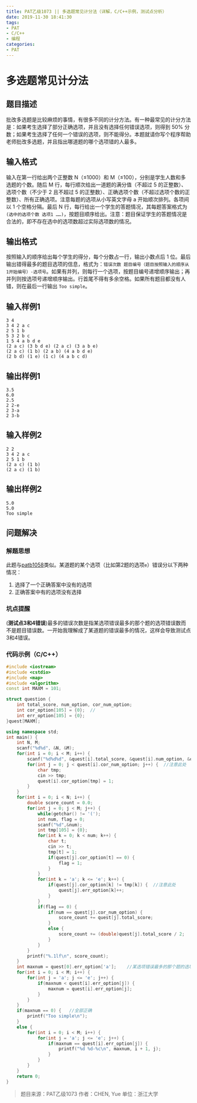 ```yaml
---
title: PAT乙级1073 || 多选题常见计分法（详解，C/C++示例，测试点分析）
date: 2019-11-30 18:41:30
tags:
- PAT
- C/C++
- 编程
categories:
- PAT
---
```


# **多选题常见计分法**
## **题目描述**
批改多选题是比较麻烦的事情，有很多不同的计分方法。有一种最常见的计分方法是：如果考生选择了部分正确选项，并且没有选择任何错误选项，则得到 50% 分数；如果考生选择了任何一个错误的选项，则不能得分。本题就请你写个程序帮助老师批改多选题，并且指出哪道题的哪个选项错的人最多。

## **输入格式**
输入在第一行给出两个正整数 N（≤1000）和 M（≤100），分别是学生人数和多选题的个数。随后 M 行，每行顺次给出一道题的满分值（不超过 5 的正整数）、选项个数（不少于 2 且不超过 5 的正整数）、正确选项个数（不超过选项个数的正整数）、所有正确选项。注意每题的选项从小写英文字母 a 开始顺次排列。各项间以 1 个空格分隔。最后 N 行，每行给出一个学生的答题情况，其每题答案格式为 `(选中的选项个数 选项1 ……)`，按题目顺序给出。注意：题目保证学生的答题情况是合法的，即不存在选中的选项数超过实际选项数的情况。
## **输出格式**
按照输入的顺序给出每个学生的得分，每个分数占一行，输出小数点后 1 位。最后输出错得最多的题目选项的信息，格式为：`错误次数 题目编号（题目按照输入的顺序从1开始编号）-选项号`。如果有并列，则每行一个选项，按题目编号递增顺序输出；再并列则按选项号递增顺序输出。行首尾不得有多余空格。如果所有题目都没有人错，则在最后一行输出 `Too simple`。

## **输入样例1**
```null
3 4 
3 4 2 a c
2 5 1 b
5 3 2 b c
1 5 4 a b d e
(2 a c) (3 b d e) (2 a c) (3 a b e)
(2 a c) (1 b) (2 a b) (4 a b d e)
(2 b d) (1 e) (1 c) (4 a b c d)
```
## **输出样例1**
```null
3.5
6.0
2.5
2 2-e
2 3-a
2 3-b
```
## **输入样例2**
```null
2 2 
3 4 2 a c
2 5 1 b
(2 a c) (1 b)
(2 a c) (1 b)
```
## **输出样例2**
```null
5.0
5.0
Too simple
```

## 问题解决
### 解题思想
此题与[patb1058](https://mzwang.top/2019/10/01/patb1058/)类似。某道题的某个选项（比如第2题的选项`e`）错误分以下两种情况：
1. 选择了一个正确答案中没有的选项
2. 正确答案中有的选项没有选择

### 坑点提醒

(**测试点3和4错误**)最多的错误次数是指某选项错误最多的那个题的选项错误数而不是题目错误数。一开始我理解成了某道题的错误最多的情况，这样会导致测试点3和4错误。

### 代码示例（C/C++）

```cpp
#include <iostream>
#include <cstdio>
#include <map>
#include <algorithm>
const int MAXM = 101;

struct question {
    int total_score, num_option, cor_num_option;
    int cor_option[105] = {0};  // 
    int err_option[105] = {0};
}quest[MAXM];

using namespace std;
int main() {
    int N, M;
    scanf("%d%d", &N, &M);
    for(int i = 0; i < M; i++) {
        scanf("%d%d%d", &quest[i].total_score, &quest[i].num_option, &quest[i].cor_num_option);
        for(int j = 0; j < quest[i].cor_num_option; j++) {  //注意此处
            char tmp;
            cin >> tmp;
            quest[i].cor_option[tmp] = 1;
        }
    }
    for(int i = 0; i < N; i++) {
        double score_count = 0.0;
        for(int j = 0; j < M; j++) {
            while(getchar() != '(');
            int num, flag = 0;
            scanf("%d",&num);
            int tmp[105] = {0};
            for(int k = 0; k < num; k++) {
                char t;
                cin >> t;
                tmp[t] = 1;
                if(quest[j].cor_option[t] == 0) {
                    flag = 1;
                }
            }
            for(int k = 'a'; k <= 'e'; k++) {
                if(quest[j].cor_option[k] != tmp[k]) {  //注意此处
                    quest[j].err_option[k]++;
                }
            }
            if(flag == 0) {
                if(num == quest[j].cor_num_option) {
                    score_count += quest[j].total_score;
                }
                else {
                    score_count += (double)quest[j].total_score / 2;
                }
            }
        }
        printf("%.1lf\n", score_count);
    }
    int maxnum = quest[0].err_option['a'];    //某选项错误最多的那个题的选项错误数
    for(int i = 0; i < M; i++) {
        for(int j = 'a'; j <= 'e'; j++) {
            if(maxnum < quest[i].err_option[j]) {
                maxnum = quest[i].err_option[j];
            }
        }
    }
    if(maxnum == 0) {   //全部正确
        printf("Too simple\n");
    }
    else {
        for(int i = 0; i < M; i++) {
            for(int j = 'a'; j <= 'e'; j++) {
                if(maxnum == quest[i].err_option[j]) {
                    printf("%d %d-%c\n", maxnum, i + 1, j);
                }
            }
        }
    }
    return 0;
}
```

> 题目来源：PAT乙级1073
> 作者：CHEN, Yue
> 单位：浙江大学